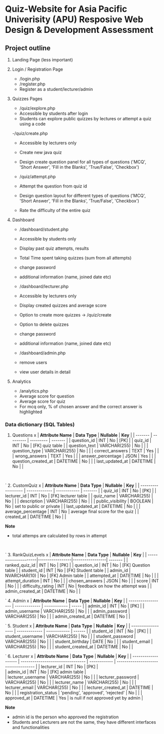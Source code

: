 # Quiz-Website for Asia Pacific Univerisity (APU) Resposive Web Design & Development Assessment

## Project outline
1. Landing Page (less important)
2. Login / Registration Page
	- /login.php
	- /register.php
	- Register as a student/lecturer/admin
3. Quizzes Pages
	- /quiz/explore.php
	- Accessible by students after login
	- Students can explore public quizzes by lectures or attempt a quiz using a code
	
	-/quiz/create.php
	- Accessible by lecturers only
	- Create new java quiz 
	- Design create question panel for all types of questions ('MCQ', 'Short Answer', 'Fill in the Blanks', 'True/False', 'Checkbox')

	- /quiz/attempt.php
	- Attempt the question from quiz id
	- Design question layout for different types of questions ('MCQ', 'Short Answer', 'Fill in the Blanks', 'True/False', 'Checkbox')
	- Rate the difficulty of the entire quiz
	
4. Dashboard 
	- /dashboard/student.php
	- Accessible by students only
	- Display past quiz attempts, results 
	- Total Time spent taking quizzes (sum from all attempts)
	- change password
	- additional information (name, joined date etc)
	
	- /dashboard/lecturer.php
	- Accessible by lecturers only
	- Display created quizzes and average score
	- Option to create more quizzes -> /quiz/create
	- Option to delete quizzes
	- change password
	- additional information (name, joined date etc)

	- /dashboard/admin.php
	- remove users
	<!-- - ban users
	- unban users -->
	- view user details in detail
	
5. Analytics
	- /analytics.php
	- Average score for question
	- Average score for quiz
	- For mcq only, % of chosen answer and the correct answer is highlighted
	
### Data dictionary (SQL Tables)

1. Questions x
| **Attribute Name**  	| **Data Type** | **Nullable**  |	**Key**		|
|	-------		| ---------	| ---------	|	-------		|
| question_id       	| INT           | No            | [PK] 			|
| quiz_id           	| INT           | No            | [FK] quiz table 	|
| question_text     	| VARCHAR(255)  | No            |			|
| question_type     	| VARCHAR(255)	| No            |			|
| correct_answers   	| TEXT          | Yes           | 			|	<!--A;B-->
| wrong_answers     	| TEXT          | Yes           | 			|	<!--C;D;E-->
| answer_percentage 	| JSON          | Yes           |  			|	<!--`[20, 80]`-->
| question_created_at   | DATETIME      | No            |			|
| last_updated_at   	| DATETIME      | No            |			|
<br>

`
2. CustomQuiz x
| **Attribute Name** | **Data Type** | **Nullable** |	**Key**				|
| ------------------ | ------------- | ------------ |	-------				|
| quiz_id            | INT           | No           | [PK] 				|
| lecturer_id        | INT           | No           | [FK] lecturer table 		|
| quiz_name          | VARCHAR(255)  | No           |					|
| description        | VARCHAR(255)  | No           |					|
| public_visibility  | BOOLEAN       | No           | set to public or private 		|
| last_updated_at    | DATETIME      | No           |					|
| average_percentage | INT           | No           | average final score for the quiz 	|
| created_at         | DATETIME      | No           |					|

<!--| join_code          | VARCHAR(255)  | No           |-->
**Note**
- total attemps are calculated by rows in attempt
<br>

`
3. RankQuizLevels x
| **Attribute Name**   | **Data Type**   | **Nullable**    |		**Key**			|
| ---------------------|-----------------|-----------------|	-------				|
| ranked_quiz_id       | INT             | No              | [PK]				|
| question_id          | INT             | No              | [FK] Question table		|
| student_id           | INT             | No              | [FK] Student table			|
| admin_id	       | NVARCHAR(10)	 | No		   | [FK] Admin table			|
| attempted_at         | DATETIME        | No              |					|
| attempt_duration     | INT             | No              |					|
| chosen_answers       | JSON            | No              |					|
| score		       | INT             | No              |					|
| difficulty_rating    | INT             | No              | feedback on how the attempt was	|
| admin_created_at     | DATETIME        | No              |					|
<br>

`
4. Admin x
| **Attribute Name** | **Data Type** | **Nullable** |	**Key**		|
| ------------------ | ------------- | ------------ |	-----		|
| admin_id           | INT           | No           | [PK]		|
| admin_username     | VARCHAR(255)  | No           |			|
| admin_password     | VARCHAR(255)  | No           |			|
| admin_created_at   | DATETIME      | No           |			|
<br>

`
5. Student x
| **Attribute Name** | **Data Type** | **Nullable** |	**Key**		|
| ------------------ | ------------- | ------------ |	------		|
| student_id         | INT           | No           | [PK]		|
| student_username   | VARCHAR(255)  | No           |			|
| student_password   | VARCHAR(255)  | No           |			|
| student_birthday   | DATE          | No           |			|
| student_email      | VARCHAR(255)  | No           |			|
| student_created_at | DATETIME      | No           |			|
<br>

`
6. Lecturer x
| **Attribute Name**  | **Data Type**                     | **Nullable** |		**Key**			|
| ------------------- | --------------------------------- | ------------ | ------------------------------------ |
| lecturer_id         | INT                               | No           | [PK]                                 |  
| admin_id            | INT                               | No           | [FK] admin table                     |  
| lecturer_username   | VARCHAR(255)                      | No           |					|
| lecturer_password   | VARCHAR(255)                      | No           |					|
| lecturer_name       | VARCHAR(255)                      | No           |					|
| lecturer_email      | VARCHAR(255)                      | No           |					|
| lecturer_created_at | DATETIME                          | No           |					|
| registration_status | 'pending', 'approved', 'rejected' | No           |					|
| approved_at         | DATETIME                          | Yes          | is null if not approved yet by admin |

**Note**
- admin id is the person who approved the registration
- Students and Lecturers are not the same, they have different interfaces and functionalities

<!--7. BannedUsers
| **Attribute Name** | **Data Type** | **Nullable** | key  |
| ------------------ | ------------- | ------------ | ---- |
| ban_id             | int           | no           | [PK] |  
| admin_id           | int           | yes          | [FK] |  
| student_id         | int           | yes          | [FK] |  
| lecturer_id        | int           | yes          | [FK] |  
| user_type          | varchar(255)  | yes          |      |
| banned_at          | datetime      | yes          |	   |
| ban_reason         | VARCHAR(255)  | Yes          |	   |-->


